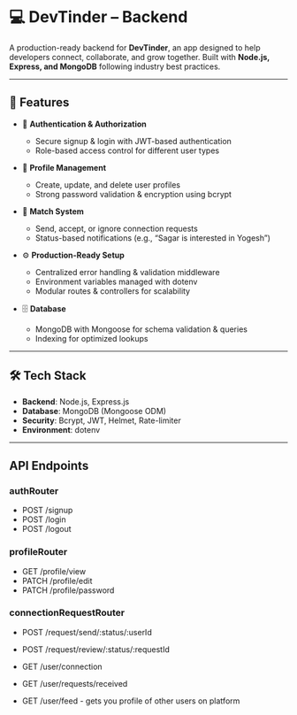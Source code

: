# 💻 DevTinder – Backend

A production-ready backend for **DevTinder**, an app designed to help developers connect, collaborate, and grow together. Built with **Node.js, Express, and MongoDB** following industry best practices.

---

## 🚀 Features

- 🔐 **Authentication & Authorization**

  - Secure signup & login with JWT-based authentication
  - Role-based access control for different user types

- 👤 **Profile Management**

  - Create, update, and delete user profiles
  - Strong password validation & encryption using bcrypt

- 🤝 **Match System**

  - Send, accept, or ignore connection requests
  - Status-based notifications (e.g., “Sagar is interested in Yogesh”)

- ⚙️ **Production-Ready Setup**

  - Centralized error handling & validation middleware
  - Environment variables managed with dotenv
  - Modular routes & controllers for scalability

- 🗄️ **Database**
  - MongoDB with Mongoose for schema validation & queries
  - Indexing for optimized lookups

---

## 🛠️ Tech Stack

- **Backend**: Node.js, Express.js
- **Database**: MongoDB (Mongoose ODM)
- **Security**: Bcrypt, JWT, Helmet, Rate-limiter
- **Environment**: dotenv

---

## API Endpoints

### authRouter

- POST /signup
- POST /login
- POST /logout

### profileRouter

- GET /profile/view
- PATCH /profile/edit
- PATCH /profile/password

### connectionRequestRouter

- POST /request/send/:status/:userId
- POST /request/review/:status/:requestId

- GET /user/connection
- GET /user/requests/received
- GET /user/feed - gets you profile of other users on platform
